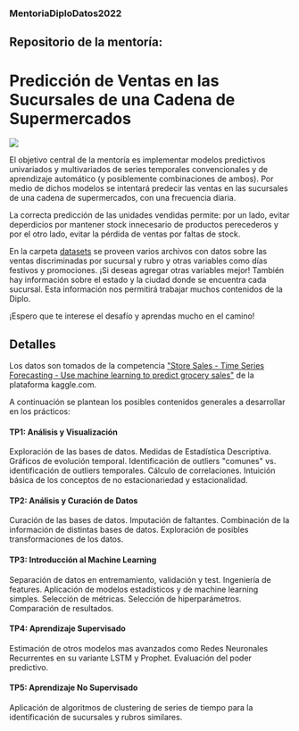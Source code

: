### MentoriaDiploDatos2022

## Repositorio de la mentoría: 

# Predicción de Ventas en las Sucursales de una Cadena de Supermercados


![](https://github.com/sergiobuzzi/MentoriaDiplodatos2022/blob/master/images.jpg)

El objetivo central de la mentoría es implementar modelos predictivos univariados y multivariados de series temporales convencionales y de aprendizaje automático (y posiblemente combinaciones de ambos). Por medio de dichos modelos se intentará predecir las ventas en las sucursales de una cadena de supermercados, con una frecuencia diaria.

La correcta predicción de las unidades vendidas permite: por un lado, evitar deperdicios por mantener stock innecesario de productos perecederos y por el otro lado, evitar la pérdida de ventas por faltas de stock.

En la carpeta [datasets](https://github.com/sergiobuzzi/MentoriaDiplodatos2022/blob/master/datasets) se proveen varios archivos con datos sobre las ventas discriminadas por sucursal y rubro y otras variables como días festivos y promociones. ¡Si deseas agregar otras variables mejor! También hay información sobre el estado y la ciudad donde se encuentra cada sucursal. Esta información nos permitirá trabajar muchos contenidos de la Diplo.

¡Espero que te interese el desafío y aprendas mucho en el camino!

## Detalles

Los datos son tomados de la competencia ["Store Sales - Time Series Forecasting - Use machine learning to predict grocery sales"](https://www.kaggle.com/competitions/store-sales-time-series-forecasting) de la plataforma kaggle.com.

A continuación se plantean los posibles contenidos generales a desarrollar en los prácticos:

#### TP1: Análisis y Visualización

Exploración de las bases de datos. Medidas de Estadística Descriptiva. Gráficos de evolución temporal. Identificación de outliers "comunes" vs. identificación de outliers temporales. Cálculo de correlaciones. Intuición básica de los conceptos de no estacionariedad y estacionalidad.

#### TP2: Análisis y Curación de Datos

Curación de las bases de datos. Imputación de faltantes. Combinación de la información de distintas bases de datos. Exploración de posibles transformaciones de los datos.

#### TP3: Introducción al Machine Learning

Separación de datos en entremamiento, validación y test.  Ingeniería de features. Aplicación de modelos estadísticos y de machine learning simples. Selección de métricas. Selección de hiperparámetros. Comparación de resultados.

#### TP4: Aprendizaje Supervisado

Estimación de otros modelos mas avanzados como Redes Neuronales Recurrentes en su variante LSTM y Prophet. Evaluación del poder predictivo.

#### TP5: Aprendizaje No Supervisado

Aplicación de algoritmos de clustering de series de tiempo para la identificación de sucursales y rubros similares.



